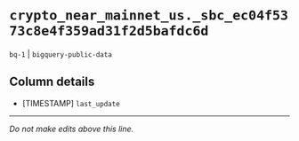 # `crypto_near_mainnet_us._sbc_ec04f5373c8e4f359ad31f2d5bafdc6d`
`bq-1` | `bigquery-public-data`

## Column details
* [TIMESTAMP] `last_update`

-------------------------------------------------------------------------------
*Do not make edits above this line.*
